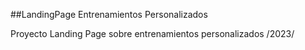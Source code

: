 ##LandingPage Entrenamientos Personalizados 


Proyecto Landing Page sobre entrenamientos personalizados /2023/


